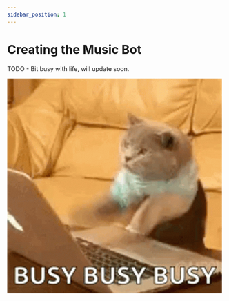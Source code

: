 ```yaml
---
sidebar_position: 1
---
```


# Creating the Music Bot

TODO - Bit busy with life, will update soon.

![busy](./img/busycat.gif)